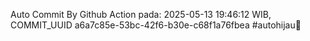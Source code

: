 Auto Commit By Github Action pada: 2025-05-13 19:46:12 WIB, COMMIT_UUID a6a7c85e-53bc-42f6-b30e-c68f1a76fbea #autohijau🗿
